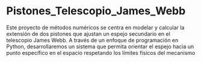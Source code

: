 # Pistones_Telescopio_James_Webb
Este proyecto de métodos numéricos se centra en modelar y calcular la extensión de dos pistones que ajustan un espejo secundario en el telescopio James Webb. A través de un enfoque de programación en Python, desarrollaremos un sistema que permita orientar el espejo hacia un punto específico en el espacio respetando los límites físicos del mecanismo
